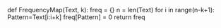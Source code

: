 def FrequencyMap(Text, k):
    freq = {}
    n = len(Text)
    for i in range(n-k+1):
        Pattern=Text[i:i+k]
        freq[Pattern] = 0
    return freq
